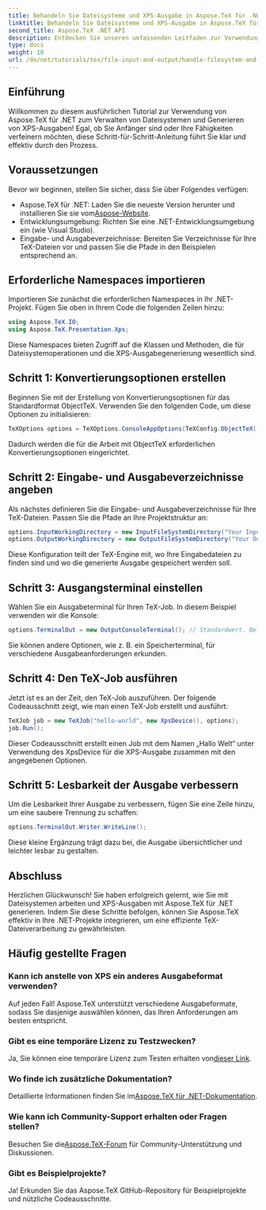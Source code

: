```yaml
---
title: Behandeln Sie Dateisysteme und XPS-Ausgabe in Aspose.TeX für .NET
linktitle: Behandeln Sie Dateisysteme und XPS-Ausgabe in Aspose.TeX für .NET
second_title: Aspose.TeX .NET API
description: Entdecken Sie unseren umfassenden Leitfaden zur Verwendung von Aspose.TeX für .NET zur Handhabung von Dateisystemen und Generierung von XPS-Ausgaben. Dieses Schritt-für-Schritt-Tutorial deckt alles ab, vom Einrichten Ihrer Umgebung bis zum Ausführen eines TeX-Jobs.
type: docs
weight: 10
url: /de/net/tutorials/tex/file-input-and-output/handle-filesystem-and-xps-output/
---
```

## Einführung

Willkommen zu diesem ausführlichen Tutorial zur Verwendung von Aspose.TeX für .NET zum Verwalten von Dateisystemen und Generieren von XPS-Ausgaben! Egal, ob Sie Anfänger sind oder Ihre Fähigkeiten verfeinern möchten, diese Schritt-für-Schritt-Anleitung führt Sie klar und effektiv durch den Prozess.

## Voraussetzungen

Bevor wir beginnen, stellen Sie sicher, dass Sie über Folgendes verfügen:

-  Aspose.TeX für .NET: Laden Sie die neueste Version herunter und installieren Sie sie vom[Aspose-Website](https://releases.aspose.com/tex/net/).
- Entwicklungsumgebung: Richten Sie eine .NET-Entwicklungsumgebung ein (wie Visual Studio).
- Eingabe- und Ausgabeverzeichnisse: Bereiten Sie Verzeichnisse für Ihre TeX-Dateien vor und passen Sie die Pfade in den Beispielen entsprechend an.

## Erforderliche Namespaces importieren

Importieren Sie zunächst die erforderlichen Namespaces in Ihr .NET-Projekt. Fügen Sie oben in Ihrem Code die folgenden Zeilen hinzu:

```csharp
using Aspose.TeX.IO;
using Aspose.TeX.Presentation.Xps;
```

Diese Namespaces bieten Zugriff auf die Klassen und Methoden, die für Dateisystemoperationen und die XPS-Ausgabegenerierung wesentlich sind.

## Schritt 1: Konvertierungsoptionen erstellen

Beginnen Sie mit der Erstellung von Konvertierungsoptionen für das Standardformat ObjectTeX. Verwenden Sie den folgenden Code, um diese Optionen zu initialisieren:

```csharp
TeXOptions options = TeXOptions.ConsoleAppOptions(TeXConfig.ObjectTeX());
```

Dadurch werden die für die Arbeit mit ObjectTeX erforderlichen Konvertierungsoptionen eingerichtet.

## Schritt 2: Eingabe- und Ausgabeverzeichnisse angeben

Als nächstes definieren Sie die Eingabe- und Ausgabeverzeichnisse für Ihre TeX-Dateien. Passen Sie die Pfade an Ihre Projektstruktur an:

```csharp
options.InputWorkingDirectory = new InputFileSystemDirectory("Your Input Directory");
options.OutputWorkingDirectory = new OutputFileSystemDirectory("Your Output Directory");
```

Diese Konfiguration teilt der TeX-Engine mit, wo Ihre Eingabedateien zu finden sind und wo die generierte Ausgabe gespeichert werden soll.

## Schritt 3: Ausgangsterminal einstellen

Wählen Sie ein Ausgabeterminal für Ihren TeX-Job. In diesem Beispiel verwenden wir die Konsole:

```csharp
options.TerminalOut = new OutputConsoleTerminal(); // Standardwert. Beliebige Zuweisung.
```

Sie können andere Optionen, wie z. B. ein Speicherterminal, für verschiedene Ausgabeanforderungen erkunden.

## Schritt 4: Den TeX-Job ausführen

Jetzt ist es an der Zeit, den TeX-Job auszuführen. Der folgende Codeausschnitt zeigt, wie man einen TeX-Job erstellt und ausführt:

```csharp
TeXJob job = new TeXJob("hello-world", new XpsDevice(), options);
job.Run();
```

Dieser Codeausschnitt erstellt einen Job mit dem Namen „Hallo Welt“ unter Verwendung des XpsDevice für die XPS-Ausgabe zusammen mit den angegebenen Optionen.

## Schritt 5: Lesbarkeit der Ausgabe verbessern

Um die Lesbarkeit Ihrer Ausgabe zu verbessern, fügen Sie eine Zeile hinzu, um eine saubere Trennung zu schaffen:

```csharp
options.TerminalOut.Writer.WriteLine();
```

Diese kleine Ergänzung trägt dazu bei, die Ausgabe übersichtlicher und leichter lesbar zu gestalten.

## Abschluss

Herzlichen Glückwunsch! Sie haben erfolgreich gelernt, wie Sie mit Dateisystemen arbeiten und XPS-Ausgaben mit Aspose.TeX für .NET generieren. Indem Sie diese Schritte befolgen, können Sie Aspose.TeX effektiv in Ihre .NET-Projekte integrieren, um eine effiziente TeX-Dateiverarbeitung zu gewährleisten.

## Häufig gestellte Fragen

### Kann ich anstelle von XPS ein anderes Ausgabeformat verwenden?

Auf jeden Fall! Aspose.TeX unterstützt verschiedene Ausgabeformate, sodass Sie dasjenige auswählen können, das Ihren Anforderungen am besten entspricht.

### Gibt es eine temporäre Lizenz zu Testzwecken?

 Ja, Sie können eine temporäre Lizenz zum Testen erhalten von[dieser Link](https://purchase.conholdate.com/temporary-license/).

### Wo finde ich zusätzliche Dokumentation?

 Detaillierte Informationen finden Sie im[Aspose.TeX für .NET-Dokumentation](https://reference.aspose.com/tex/net/).

### Wie kann ich Community-Support erhalten oder Fragen stellen?

 Besuchen Sie die[Aspose.TeX-Forum](https://forum.aspose.com/c/tex/47) für Community-Unterstützung und Diskussionen.

### Gibt es Beispielprojekte?

Ja! Erkunden Sie das Aspose.TeX GitHub-Repository für Beispielprojekte und nützliche Codeausschnitte.
